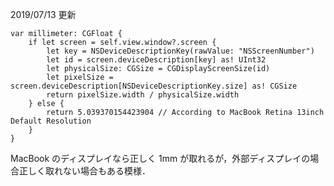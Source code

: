 <!-- title:Swift：1mmを取得する -->

2019/07/13 更新

```swift:
var millimeter: CGFloat {
    if let screen = self.view.window?.screen {
        let key = NSDeviceDescriptionKey(rawValue: "NSScreenNumber")
        let id = screen.deviceDescription[key] as! UInt32
        let physicalSize: CGSize = CGDisplayScreenSize(id)
        let pixelSize = screen.deviceDescription[NSDeviceDescriptionKey.size] as! CGSize
        return pixelSize.width / physicalSize.width
    } else {
        return 5.039370154423904 // According to MacBook Retina 13inch Default Resolution
    }
}
```

MacBook のディスプレイなら正しく 1mm が取れるが，外部ディスプレイの場合正しく取れない場合もある模様．
